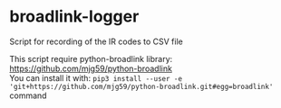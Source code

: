 # broadlink-logger
Script for recording of the IR codes to CSV file


This script require python-broadlink library: https://github.com/mjg59/python-broadlink  
You can install it with: `pip3 install --user -e 'git+https://github.com/mjg59/python-broadlink.git#egg=broadlink'` command
